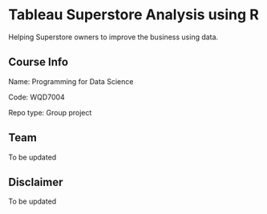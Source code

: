 # Tableau Superstore Analysis using R
Helping Superstore owners to improve the business using data.

## Course Info
Name: Programming for Data Science

Code: WQD7004

Repo type: Group project

## Team
To be updated

## Disclaimer
To be updated
